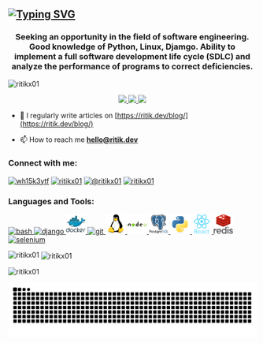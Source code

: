 [![Typing SVG](https://readme-typing-svg.demolab.com?font=Just+Another+Hand&size=60&pause=1000&center=true&vCenter=true&random=false&width=639&height=100&lines=Hello+there+!!+%F0%9F%91%8B;Myself%2C+Ritik+Singh)](https://git.io/typing-svg)
---
<h3 align="center">Seeking an opportunity in the field of software engineering. Good knowledge of Python, Linux, Djamgo. Ability to implement a full software development life cycle (SDLC) and analyze the performance of programs to correct deficiencies.</h3>

<p align="left"> <img src="https://komarev.com/ghpvc/?username=ritikx01&label=Profile%20views&color=0e75b6&style=flat" alt="ritikx01" /> </p>

<div align="center"> 
  <a href="mailto:hello@ritik.dev">
    <img src="https://img.shields.io/badge/Email-333333?style=for-the-badge&logo=gmail&logoColor=red" />
  </a>
  <a href="https://linkedin.com/in/ritikx01" target="_blank">
    <img src="https://img.shields.io/badge/LinkedIn-0077B5?style=for-the-badge&logo=linkedin&logoColor=white" target="_blank" />
  </a>
  <a href="https://ritik.dev" target="_blank">
     <img src="https://img.shields.io/badge/Portfolio-FF5722?style=for-the-badge&logo=todoist&logoColor=white" target="_blank" /> <!-- sqlite, safari, google-chrome are other good icon options -->
  </a>
</div>

- 📝 I regularly write articles on [https://ritik.dev/blog/](https://ritik.dev/blog/)

- 📫 How to reach me **hello@ritik.dev**

<h3 align="left">Connect with me:</h3>
<p align="left">
<a href="https://twitter.com/wh15k3ytf" target="blank"><img align="center" src="https://raw.githubusercontent.com/rahuldkjain/github-profile-readme-generator/master/src/images/icons/Social/twitter.svg" alt="wh15k3ytf" height="30" width="40" /></a>
<a href="https://linkedin.com/in/ritikx01" target="blank"><img align="center" src="https://raw.githubusercontent.com/rahuldkjain/github-profile-readme-generator/master/src/images/icons/Social/linked-in-alt.svg" alt="ritikx01" height="30" width="40" /></a>
<a href="https://medium.com/@ritikx01" target="blank"><img align="center" src="https://raw.githubusercontent.com/rahuldkjain/github-profile-readme-generator/master/src/images/icons/Social/medium.svg" alt="@ritikx01" height="30" width="40" /></a>
<a href="https://www.leetcode.com/ritikx01" target="blank"><img align="center" src="https://raw.githubusercontent.com/rahuldkjain/github-profile-readme-generator/master/src/images/icons/Social/leet-code.svg" alt="ritikx01" height="30" width="40" /></a>
</p>

<h3 align="left">Languages and Tools:</h3>
<p align="left"> <a href="https://www.gnu.org/software/bash/" target="_blank" rel="noreferrer"> <img src="https://www.vectorlogo.zone/logos/gnu_bash/gnu_bash-icon.svg" alt="bash" width="40" height="40"/> </a> <a href="https://www.djangoproject.com/" target="_blank" rel="noreferrer"> <img src="https://cdn.worldvectorlogo.com/logos/django.svg" alt="django" width="40" height="40"/> </a> <a href="https://www.docker.com/" target="_blank" rel="noreferrer"> <img src="https://raw.githubusercontent.com/devicons/devicon/master/icons/docker/docker-original-wordmark.svg" alt="docker" width="40" height="40"/> </a> <a href="https://git-scm.com/" target="_blank" rel="noreferrer"> <img src="https://www.vectorlogo.zone/logos/git-scm/git-scm-icon.svg" alt="git" width="40" height="40"/> </a> <a href="https://www.linux.org/" target="_blank" rel="noreferrer"> <img src="https://raw.githubusercontent.com/devicons/devicon/master/icons/linux/linux-original.svg" alt="linux" width="40" height="40"/> </a> <a href="https://nodejs.org" target="_blank" rel="noreferrer"> <img src="https://raw.githubusercontent.com/devicons/devicon/master/icons/nodejs/nodejs-original-wordmark.svg" alt="nodejs" width="40" height="40"/> </a> <a href="https://www.postgresql.org" target="_blank" rel="noreferrer"> <img src="https://raw.githubusercontent.com/devicons/devicon/master/icons/postgresql/postgresql-original-wordmark.svg" alt="postgresql" width="40" height="40"/> </a> <a href="https://www.python.org" target="_blank" rel="noreferrer"> <img src="https://raw.githubusercontent.com/devicons/devicon/master/icons/python/python-original.svg" alt="python" width="40" height="40"/> </a> <a href="https://reactjs.org/" target="_blank" rel="noreferrer"> <img src="https://raw.githubusercontent.com/devicons/devicon/master/icons/react/react-original-wordmark.svg" alt="react" width="40" height="40"/> </a> <a href="https://redis.io" target="_blank" rel="noreferrer"> <img src="https://raw.githubusercontent.com/devicons/devicon/master/icons/redis/redis-original-wordmark.svg" alt="redis" width="40" height="40"/> </a> <a href="https://www.selenium.dev" target="_blank" rel="noreferrer"> <img src="https://raw.githubusercontent.com/detain/svg-logos/780f25886640cef088af994181646db2f6b1a3f8/svg/selenium-logo.svg" alt="selenium" width="40" height="40"/> </a> </p>

<p><img align="left" src="https://github-readme-stats.vercel.app/api/top-langs?username=ritikx01&show_icons=true&locale=en&layout=compact&theme=dracula" alt="ritikx01" /></p>

<p>&nbsp;<img align="center" src="https://github-readme-stats.vercel.app/api?username=ritikx01&show_icons=true&locale=en&theme=dracula" alt="ritikx01" /></p>

<p><img align="center" src="https://github-readme-streak-stats.herokuapp.com/?user=ritikx01&theme=dracula" alt="ritikx01" /></p>

![snake gif](https://raw.githubusercontent.com/ritikx01/ritikx01/output/github-contribution-grid-snake.svg)
